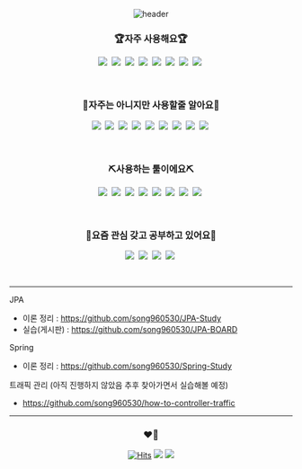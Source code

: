 <div align="center">
  
  ![header](https://capsule-render.vercel.app/api?type=slice&amp;color=008275&amp;height=200&amp;text=MunjunSong&amp;fontColor=fff&amp;fontAlign=70&amp;rotate=13&amp;fontAlignY=25&amp;desc=Developer&amp;descAlign=70.&amp;descAlignY=44)
  
  ### 🏆자주 사용해요🏆
  
  
  <p>
    <a href="#"><img src="https://img.shields.io/badge/-HTML-%23E34F26?style=flat-square&logo=HTML5&logoColor=white"/></a>&nbsp  
    <a href="#"><img src="https://img.shields.io/badge/-CSS3-%231572B6?style=flat-square&logo=CSS3&logoColor=white"/></a>&nbsp  
    <a href="#"><img src="https://img.shields.io/badge/-JavaScript-%23F7DF1E?style=flat-square&logo=JavaScript&logoColor=white"/></a>&nbsp  
    <a href="#"><img src="https://img.shields.io/badge/-jQuery-%230769AD?style=flat-square&logo=jQuery&logoColor=white"/></a>&nbsp
    <a href="#"><img src="https://img.shields.io/badge/-Java-%23007396?style=flat-square&logo=Java&logoColor=white"/></a>&nbsp  
    <a href="#"><img src="https://img.shields.io/badge/-Spring%20Boot-%236DB33F?style=flat-square&logo=Spring%20Boot&logoColor=white"/></a>&nbsp  
    <a href="#"><img src="https://img.shields.io/badge/-Spring%20Batch-%236DB33F?style=flat-square&logo=%20Boot&logoColor=white"/></a>&nbsp
    <a href="#"><img src="https://img.shields.io/badge/-Oracle-%23F80000?style=flat-square&logo=Oracle&logoColor=white"/></a>&nbsp
  </p> 
  <br/>
  
  ### 👏자주는 아니지만 사용할줄 알아요👏

  <p>
    <a href="#"><img src="https://img.shields.io/badge/-Spring%20Security-%236DB33F?style=flat-square&logo=Spring%20Security&logoColor=white"/></a>&nbsp
    <a href="#"><img src="https://img.shields.io/badge/-JSON%20Web%20Tokens-%23000000?style=flat-square&logo=JSON%20Web%20Tokens&logoColor=white"/></a>&nbsp
    <a href="#"><img src="https://img.shields.io/badge/-Docker-%232496ED?style=flat-square&logo=Docker&logoColor=white"/></a>&nbsp
    <a href="#"><img src="https://img.shields.io/badge/-Jenkins-%23D24939?style=flat-square&logo=Jenkins&logoColor=white"/></a>&nbsp
    <a href="#"><img src="https://img.shields.io/badge/-NGINX-%23009639?style=flat-square&logo=NGINX&logoColor=white"/></a>&nbsp 
    <a href="#"><img src="https://img.shields.io/badge/-Travis%20CI-%233EAAAF?style=flat-square&logo=Travis CI&logoColor=white"/></a>&nbsp
    <a href="#"><img src="https://img.shields.io/badge/-Linux-%23FCC624?style=flat-square&logo=Linux&logoColor=white"/></a>&nbsp
    <a href="#"><img src="https://img.shields.io/badge/-CentOS-%23262577?style=flat-square&logo=CentOS&logoColor=white"/></a>&nbsp
    <a href="#"><img src="https://img.shields.io/badge/-Python-%233776AB?style=flat-square&logo=Python&logoColor=white"/></a>&nbsp
  </p>
  <br/>

  ### ⛏사용하는 툴이에요⛏

  <p> 
    <a href="#"><img src="https://img.shields.io/badge/-IntelliJ%20IDEA-%23000000?style=flat-square&logo=IntelliJ%20IDEA&logoColor=white"/></a>&nbsp  
    <a href="#"><img src="https://img.shields.io/badge/-Windows-%230078D6?style=flat-square&logo=Windows&logoColor=white"/></a>&nbsp
    <a href="#"><img src="https://img.shields.io/badge/-Sourcetree-%230052CC?style=flat-square&logo=Sourcetree&logoColor=white"/></a>&nbsp  
    <a href="#"><img src="https://img.shields.io/badge/-Redmine-%23B32024?style=flat-square&logo=Redmine&logoColor=white"/></a>&nbsp
    <a href="#"><img src="https://img.shields.io/badge/-GitHub-%23181717?style=flat-square&logo=GitHub&logoColor=white"/></a>&nbsp
    <a href="#"><img src="https://img.shields.io/badge/-GitLab-%23FCA121?style=flat-square&logo=GitLab&logoColor=white"/></a>&nbsp
    <a href="#"><img src="https://img.shields.io/badge/-Slack-%234A154B?style=flat-square&logo=Slack&logoColor=white"/></a>&nbsp
    <a href="#"><img src="https://img.shields.io/badge/-Postman-%23FF6C37?style=flat-square&logo=Postman&logoColor=white"/></a>&nbsp
  </p> 
  <br/>

  ### 🧐요즘 관심 갖고 공부하고 있어요🧐

  <p>
    <a href="#"><img src="https://img.shields.io/badge/-Hibernate-%2359666C?style=flat-square&logo=Hibernate&logoColor=white"/></a>&nbsp
    <a href="#"><img src="https://img.shields.io/badge/-Spring%20Data%20JPA-%236DB33F?style=flat-square&logo=%20Boot&logoColor=white"/></a>&nbsp  
    <a href="#"><img src="https://img.shields.io/badge/-Query%20DSL-informational?style=flat-square&logo=&logoColor=white"/></a>&nbsp
    <a href="#"><img src="https://img.shields.io/badge/-Spring-%236DB33F?style=flat-square&logo=Spring&logoColor=white"/></a>&nbsp

  </p>
  <br/>
  
  <hr>
  
  
  <div align="left">
    
JPA
    
* 이론 정리 : https://github.com/song960530/JPA-Study <br/>
* 실습(게시판) : https://github.com/song960530/JPA-BOARD  <br/>
    
Spring
    
* 이론 정리 : https://github.com/song960530/Spring-Study <br/>

트래픽 관리 (아직 진행하지 않았음 추후 찾아가면서 실습해볼 예정)
* https://github.com/song960530/how-to-controller-traffic
    
  </div>
  


  
  
  
  
  <hr>
  
  ### ❤💨

  [![Hits](https://hits.seeyoufarm.com/api/count/incr/badge.svg?url=https%3A%2F%2Fgithub.com%2Fsong960530&count_bg=%2379C83D&title_bg=%23555555&icon=github.svg&icon_color=%23E7E7E7&title=VISIT&edge_flat=false)](https://hits.seeyoufarm.com)
  <a href="https://www.instagram.com/munjunsong/" target="_blank"><img src="https://img.shields.io/badge/-Instagram-%23E4405F?style=flat-square&logo=Instagram&logoColor=white"/></a>
  <a href="mailto:song960530@naver.com"><img src="https://img.shields.io/badge/-Mail-%23EA4335?style=flat-square&logo=gmail&logoColor=white"/></a>
  
</div>
 
 
 
 
 


<!-- ![Footer](https://capsule-render.vercel.app/api?type=waving&color=gradient&height=200&section=footer) -->

<!--로고 사이트 https://simpleicons.org/ -->
<!--아이콘 사이트 https://shields.io/ -->
<!-- <a href="#"><img src="https://img.shields.io/badge/글씨랑색상?style=flat-square&logo=로고이름&logoColor=white"/></a>&nbsp -->  
  
<!-- 렌더링사이트 -->
<!-- https://github.com/kyechan99/capsule-render -->





